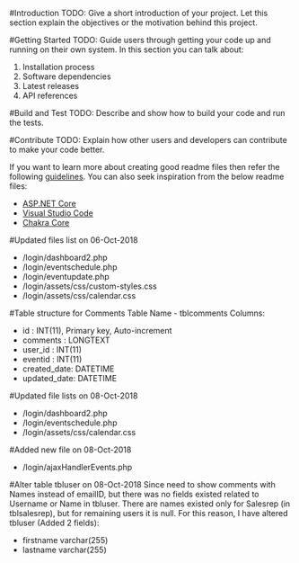 #Introduction 
TODO: Give a short introduction of your project. Let this section explain the objectives or the motivation behind this project. 

#Getting Started
TODO: Guide users through getting your code up and running on their own system. In this section you can talk about:
1.	Installation process
2.	Software dependencies
3.	Latest releases
4.	API references

#Build and Test
TODO: Describe and show how to build your code and run the tests. 

#Contribute
TODO: Explain how other users and developers can contribute to make your code better. 

If you want to learn more about creating good readme files then refer the following [guidelines](https://www.visualstudio.com/en-us/docs/git/create-a-readme). You can also seek inspiration from the below readme files:
- [ASP.NET Core](https://github.com/aspnet/Home)
- [Visual Studio Code](https://github.com/Microsoft/vscode)
- [Chakra Core](https://github.com/Microsoft/ChakraCore)


#Updated files list on 06-Oct-2018
- /login/dashboard2.php
- /login/eventschedule.php
- /login/eventupdate.php
- /login/assets/css/custom-styles.css
- /login/assets/css/calendar.css

#Table structure for Comments
Table Name - tblcomments
Columns:
- id : INT(11), Primary key, Auto-increment
- comments : LONGTEXT
- user_id : INT(11)
- eventid : INT(11)
- created_date: DATETIME
- updated_date: DATETIME

#Updated file lists on 08-Oct-2018
- /login/dashboard2.php
- /login/eventschedule.php
- /login/assets/css/calendar.css

#Added new file on 08-Oct-2018
- /login/ajaxHandlerEvents.php

#Alter table tbluser on 08-Oct-2018
Since need to show comments with Names instead of emailID, but there was no fields existed related to Username or Name in tbluser. There are names existed only for Salesrep (in tblsalesrep), but for remaining users it is null.
For this reason, I have altered tbluser (Added 2 fields):
- firstname varchar(255)
- lastname varchar(255)